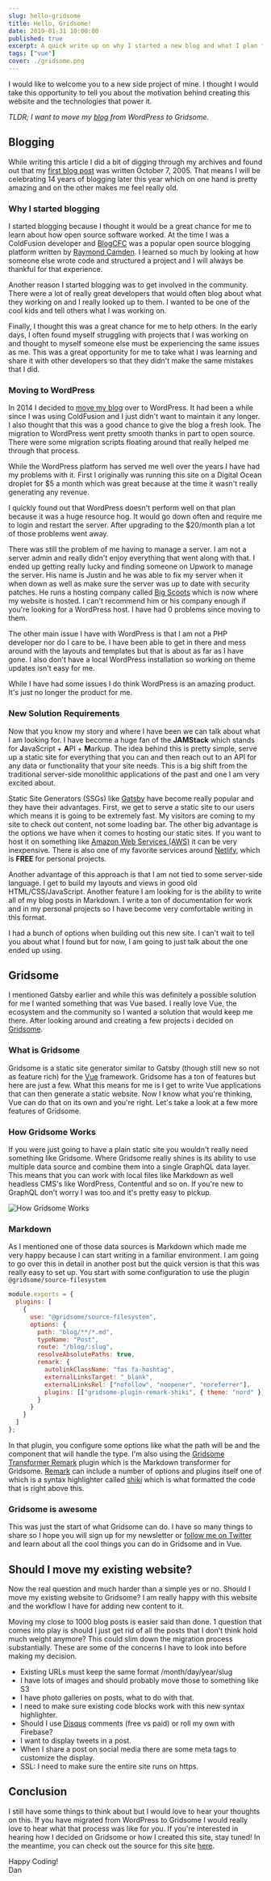 ```yaml
---
slug: hello-gridsome
title: Hello, Gridsome!
date: 2019-01-31 10:00:00
published: true
excerpt: A quick write up on why I started a new blog and what I plan to do with it.
tags: ["vue"]
cover: ./gridsome.png
---
```


I would like to welcome you to a new side project of mine. I thought I would take this opportunity to tell you about the motivation behind creating this website and the technologies that power it.

_TLDR; I want to move my [blog](https://www.therealdanvega.com) from WordPress to Gridsome._

## Blogging

While writing this article I did a bit of digging through my archives and found out that my [first blog post](https://therealdanvega.com/blog/2005/10/07/why-you-should-now-about-sifr) was written October 7, 2005. That means I will be celebrating 14 years of blogging later this year which on one hand is pretty amazing and on the other makes me feel really old.

### Why I started blogging

I started blogging because I thought it would be a great chance for me to learn about how open source software worked. At the time I was a ColdFusion developer and [BlogCFC](https://github.com/teamcfadvance/BlogCFC5) was a popular open source blogging platform written by [Raymond Camden](https://www.raymondcamden.com/). I learned so much by looking at how someone else wrote code and structured a project and I will always be thankful for that experience.

Another reason I started blogging was to get involved in the community. There were a lot of really great developers that would often blog about what they working on and I really looked up to them. I wanted to be one of the cool kids and tell others what I was working on.

Finally, I thought this was a great chance for me to help others. In the early days, I often found myself struggling with projects that I was working on and thought to myself someone else must be experiencing the same issues as me. This was a great opportunity for me to take what I was learning and share it with other developers so that they didn't make the same mistakes that I did.

### Moving to WordPress

In 2014 I decided to [move my blog](https://therealdanvega.com/blog/2014/11/25/welcome-new-home) over to WordPress. It had been a while since I was using ColdFusion and I just didn't want to maintain it any longer. I also thought that this was a good chance to give the blog a fresh look. The migration to WordPress went pretty smooth thanks in part to open source. There were some migration scripts floating around that really helped me through that process.

While the WordPress platform has served me well over the years I have had my problems with it. First I originally was running this site on a Digital Ocean droplet for \$5 a month which was great because at the time it wasn't really generating any revenue.

I quickly found out that WordPress doesn't perform well on that plan because it was a huge resource hog. It would go down often and require me to login and restart the server. After upgrading to the \$20/month plan a lot of those problems went away.

There was still the problem of me having to manage a server. I am not a server admin and really didn't enjoy everything that went along with that. I ended up getting really lucky and finding someone on Upwork to manage the server. His name is Justin and he was able to fix my server when it when down as well as make sure the server was up to date with security patches. He runs a hosting company called [Big Scoots](https://bigscoots.com/) which is now where my website is hosted. I can't recommend him or his company enough if you're looking for a WordPress host. I have had 0 problems since moving to them.

The other main issue I have with WordPress is that I am not a PHP developer nor do I care to be. I have been able to get in there and mess around with the layouts and templates but that is about as far as I have gone. I also don't have a local WordPress installation so working on theme updates isn't easy for me.

While I have had some issues I do think WordPress is an amazing product. It's just no longer the product for me.

### New Solution Requirements

Now that you know my story and where I have been we can talk about what I am looking for. I have become a huge fan of the **JAMStack** which stands for **J**avaScript + **A**PI + **M**arkup. The idea behind this is pretty simple, serve up a static site for everything that you can and then reach out to an API for any data or functionality that your site needs. This is a big shift from the traditional server-side monolithic applications of the past and one I am very excited about.

Static Site Generators (SSGs) like [Gatsby](https://www.gatsbyjs.org/) have become really popular and they have their advantages. First, we get to serve a static site to our users which means it is going to be extremely fast. My visitors are coming to my site to check out content, not some loading bar. The other big advantage is the options we have when it comes to hosting our static sites. If you want to host it on something like [Amazon Web Services (AWS)](https://aws.amazon.com/free/free-tier/) it can be very inexpensive. There is also one of my favorite services around [Netlify](https://www.netlify.com/), which is **FREE** for personal projects.

Another advantage of this approach is that I am not tied to some server-side language. I get to build my layouts and views in good old HTML/CSS/JavaScript. Another feature I am looking for is the ability to write all of my blog posts in Markdown. I write a ton of documentation for work and in my personal projects so I have become very comfortable writing in this format.

I had a bunch of options when building out this new site. I can't wait to tell you about what I found but for now, I am going to just talk about the one ended up using.

## Gridsome

I mentioned Gatsby earlier and while this was definitely a possible solution for me I wanted something that was Vue based. I really love Vue, the ecosystem and the community so I wanted a solution that would keep me there. After looking around and creating a few projects i decided on [Gridsome](https://gridsome.org/).

### What is Gridsome

Gridsome is a static site generator similar to Gatsby (though still new so not as feature rich) for the [Vue](https://vuejs.org/) framework. Gridsome has a ton of features but here are just a few. What this means for me is I get to write Vue applications that can then generate a static website. Now I know what you're thinking, Vue can do that on its own and you're right. Let's take a look at a few more features of Gridsome.

### How Gridsome Works

If you were just going to have a plain static site you wouldn't really need something like Gridsome. Where Gridsome really shines is its ability to use multiple data source and combine them into a single GraphQL data layer. This means that you can work with local files like Markdown as well headless CMS's like WordPress, Contentful and so on. If you're new to GraphQL don't worry I was too and it's pretty easy to pickup.

![How Gridsome Works](./how-gridsome-works.png)

### Markdown

As I mentioned one of those data sources is Markdown which made me very happy because I can start writing in a familiar environment. I am going to go over this in detail in another post but the quick version is that this was really easy to set up. You start with some configuration to use the plugin `@gridsome/source-filesystem`

```javascript
module.exports = {
  plugins: [
    {
      use: "@gridsome/source-filesystem",
      options: {
        path: "blog/**/*.md",
        typeName: "Post",
        route: "/blog/:slug",
        resolveAbsolutePaths: true,
        remark: {
          autolinkClassName: "fas fa-hashtag",
          externalLinksTarget: "_blank",
          externalLinksRel: ["nofollow", "noopener", "noreferrer"],
          plugins: [["gridsome-plugin-remark-shiki", { theme: "nord" }]]
        }
      }
    }
  ]
};
```

In that plugin, you configure some options like what the path will be and the component that will handle the type. I'm also using the [Gridsome Transformer Remark](https://www.npmjs.com/package/@gridsome/transformer-remark) plugin which is the Markdown transformer for Gridsome. [Remark](https://github.com/remarkjs/remark) can include a number of options and plugins itself one of which is a syntax highlighter called [shiki](https://github.com/EldoranDev/gridsome-plugin-remark-shiki) which is what formatted the code that is right above this.

### Gridsome is awesome

This was just the start of what Gridsome can do. I have so many things to share so I hope you will sign up for my newsletter or [follow me on Twitter](http://twitter.com/therealdanvega) and learn about all the cool things you can do in Gridsome and in Vue.

## Should I move my existing website?

Now the real question and much harder than a simple yes or no. Should I move my existing website to Gridsome? I am really happy with this website and the workflow I have for adding new content to it.

Moving my close to 1000 blog posts is easier said than done. 1 question that comes into play is should I just get rid of all the posts that I don't think hold much weight anymore? This could slim down the migration process substantially. These are some of the concerns I have to look into before making my decision.

- Existing URLs must keep the same format /month/day/year/slug
- I have lots of images and should probably move those to something like S3
- I have photo galleries on posts, what to do with that.
- I need to make sure existing code blocks work with this new syntax highlighter.
- Should I use [Disqus](https://disqus.com/) comments (free vs paid) or roll my own with Firebase?
- I want to display tweets in a post.
- When I share a post on social media there are some meta tags to customize the display.
- SSL: I need to make sure the entire site runs on https.

## Conclusion

I still have some things to think about but I would love to hear your thoughts on this. If you have migrated from WordPress to Gridsome I would really love to hear what that process was like for you. If you're interested in hearing how I decided on Gridsome or how I created this site, stay tuned! In the meantime, you can check out the source for this site [here](https://github.com/cfaddict/danvega-me/).

Happy Coding!<br/>
Dan
